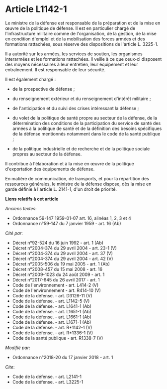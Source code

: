 # Article L1142-1

Le ministre de la défense est responsable de la préparation et de la mise en œuvre de la politique de défense. Il est en
particulier chargé de l'infrastructure militaire comme de l'organisation, de la gestion, de la mise en condition d'emploi et
de la mobilisation des forces armées et des formations rattachées, sous réserve des dispositions de l'article L. 3225-1.

Il a autorité sur les armées, les services de soutien, les organismes interarmées et les formations rattachées. Il veille à
ce que ceux-ci disposent des moyens nécessaires à leur entretien, leur équipement et leur entraînement. Il est responsable de
leur sécurité.

Il est également chargé :

- de la prospective de défense ;

- du renseignement extérieur et du renseignement d'intérêt militaire ;

- de l'anticipation et du suivi des crises intéressant la défense ;

- du volet de la politique de santé propre au secteur de la défense, de la détermination des conditions de la participation
du service de santé des armées à la politique de santé et de la définition des besoins spécifiques de la défense mentionnés
notamment dans le code de la santé publique ;

- de la politique industrielle et de recherche et de la politique sociale propres au secteur de la défense.

Il contribue à l'élaboration et à la mise en œuvre de la politique d'exportation des équipements de défense.

En matière de communication, de transports, et pour la répartition des ressources générales, le ministre de la défense
dispose, dès la mise en garde définie à l'article L. 2141-1, d'un droit de priorité.

**Liens relatifs à cet article**

_Anciens textes_:

  - Ordonnance 59-147 1959-01-07 art. 16, alinéas 1, 2, 3 et 4
  - Ordonnance n°59-147 du 7 janvier 1959 - art. 16 (Ab)

_Cité par_:

  - Décret n°92-524 du 16 juin 1992 - art. 1 (Ab)
  - Décret n°2004-374 du 29 avril 2004 - art. 23-1 (V)
  - Décret n°2004-374 du 29 avril 2004 - art. 37 (V)
  - Décret n°2004-374 du 29 avril 2004 - art. 42 (V)
  - Décret n°2005-506 du 19 mai 2005 - art. 1 (Ab)
  - Décret n°2008-457 du 15 mai 2008 - art. 16
  - Décret n°2009-1023 du 24 août 2009 - art. 1
  - Décret n°2017-645 du 26 avril 2017 - art. 1
  - Code de l'environnement - art. L414-2 (V)
  - Code de l'environnement - art. R414-10 (V)
  - Code de la défense. - art. D3126-11 (V)
  - Code de la défense. - art. L1142-5 (V)
  - Code de la défense. - art. L1641-1 (Ab)
  - Code de la défense. - art. L1651-1 (Ab)
  - Code de la défense. - art. L1661-1 (Ab)
  - Code de la défense. - art. L1671-1 (Ab)
  - Code de la défense. - art. R*1142-1 (V)
  - Code de la défense. - art. R*1336-1 (V)
  - Code de la santé publique - art. R1338-7 (V)

_Modifié par_:

  - Ordonnance n°2018-20 du 17 janvier 2018 - art. 1

_Cite_:

  - Code de la défense. - art. L2141-1
  - Code de la défense. - art. L3225-1
